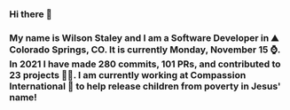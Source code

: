 ### Hi there 👋

### My name is Wilson Staley and I am a Software Developer in ⛰ Colorado Springs, CO.  It is currently Monday, November 15 ⌚. In 2021 I have made 280 commits, 101 PRs, and contributed to 23 projects 👨‍💻. I am currently working at Compassion International 🏢 to help release children from poverty in Jesus' name!